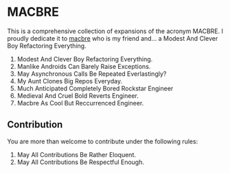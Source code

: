 # MACBRE

This is a comprehensive collection of expansions of the acronym MACBRE. I proudly dedicate it to [macbre](https://github.com/macbre) who is my friend and... a Modest And Clever Boy Refactoring Everything.

1. Modest And Clever Boy Refactoring Everything.
2. Manlike Androids Can Barely Raise Exceptions.
3. May Asynchronous Calls Be Repeated Everlastingly?
4. My Aunt Clones Big Repos Everyday.
5. Much Anticipated Completely Bored Rockstar Engineer
6. Medieval And Cruel Bold Reverts Engineer.
7. Macbre As Cool But Reccurrenced Engineer.

## Contribution

You are more than welcome to contribute under the following rules:

1. May All Contributions Be Rather Eloquent.
2. May All Contributions Be Respectful Enough.
